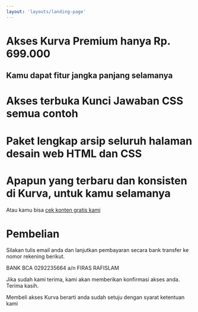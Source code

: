 ```yaml
---
layout: 'layouts/landing-page'
---
```


<main class="akses-page wide-card-index" id="main">
    <div class="wrapper">
        <div class="region w-stack">
            <div class="akses__head all-center">
                <h1>Akses Kurva Premium hanya Rp. 699.000</h1>
                <h2>Kamu dapat fitur jangka panjang selamanya</h2>
            </div>
            <div class="auto-grid all-center">
                <h1>Akses terbuka Kunci Jawaban CSS semua contoh</h1>
                <h1>Paket lengkap arsip seluruh halaman desain web HTML dan CSS</h1>
                <h1>Apapun yang terbaru dan konsisten di Kurva, untuk kamu selamanya</h1>
            </div>
            <a>Atau kamu bisa <a href="">cek konten gratis kami</a></p>
            <div class="w-stack">
                <h1>Pembelian</h1>
                <p>Silakan tulis email anda dan lanjutkan pembayaran secara bank transfer ke
                nomor rekening berikut.</p>
                <p>BANK BCA 0292235664 a/n FIRAS RAFISLAM
                <p>Jika sudah kami terima, kami akan memberikan konfirmasi akses anda. Terima kasih.</p>
                <p>Membeli akses Kurva berarti anda sudah setuju dengan syarat ketentuan kami</p>
            </div>
        </div>
    </div>
</main>